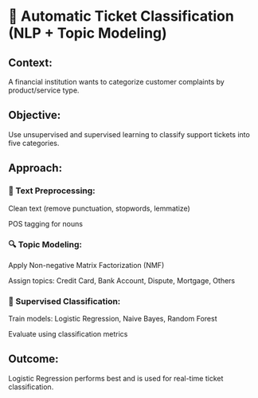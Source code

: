# 🧾 Automatic Ticket Classification (NLP + Topic Modeling)

## Context: 
A financial institution wants to categorize customer complaints by product/service type.

## Objective: 
Use unsupervised and supervised learning to classify support tickets into five categories.

## Approach:

### 🧹 Text Preprocessing:

Clean text (remove punctuation, stopwords, lemmatize)

POS tagging for nouns

### 🔍 Topic Modeling:

Apply Non-negative Matrix Factorization (NMF)

Assign topics: Credit Card, Bank Account, Dispute, Mortgage, Others

### 🤖 Supervised Classification:

Train models: Logistic Regression, Naive Bayes, Random Forest

Evaluate using classification metrics

## Outcome: 

Logistic Regression performs best and is used for real-time ticket classification.